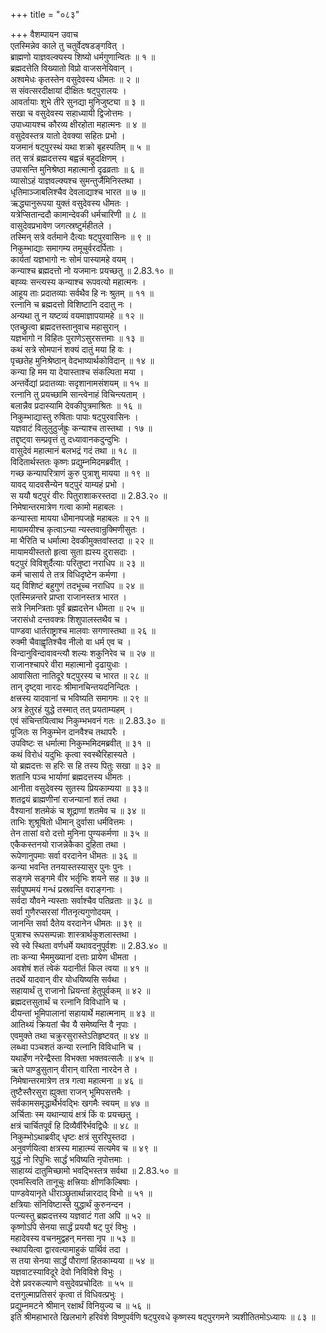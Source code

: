 +++
title = "०८३"

+++
वैशम्पायन उवाच  
एतस्मिन्नेव काले तु चतुर्वेदषडङ्गवित् ।  
ब्राह्मणो याज्ञवल्क्यस्य शिष्यो धर्मगुणान्वितः ॥ १ ॥  
ब्रह्मदत्तेति विख्यातो विप्रो वाजसनेयिवान् ।  
अश्वमेधः कृतस्तेन वसुदेवस्य धीमतः ॥ २ ॥  
स संवत्सरदीक्षायां दीक्षितः षट्पुरालयः ।  
आवर्तायाः शुभे तीरे सुनद्या मुनिजुष्ट्या ॥ ३ ॥  
सखा च वसुदेवस्य सहाध्यायी द्विजोत्तमः ।  
उपाध्यायश्च कौरव्य क्षीरहोता महात्मनः ॥ ४ ॥  
वसुदेवस्तत्र यातो देवक्या सहितः प्रभो ।  
यजमानं षट्पुरस्थं यथा शक्रो बृहस्पतिम् ॥ ५ ॥  
तत् सत्रं ब्रह्मदत्तस्य बह्वन्नं बहुदक्षिणम् ।  
उपासन्ति मुनिश्रेष्ठा महात्मानो दृढव्रताः ॥ ६ ॥  
व्यासोऽहं याज्ञवल्क्यश्च सुमन्तुर्जैमिनिस्तथा ।  
धृतिमाञ्जाबलिश्चैव देवलाद्याश्च भारत ॥ ७ ॥  
ऋद्ध्यानुरूपया युक्तं वसुदेवस्य धीमतः ।  
यत्रेप्सितान्ददौ कामान्देवकी धर्मचारिणी ॥ ८ ॥  
वासुदेवप्रभावेण जगत्स्रष्टुर्महीतले ।  
तस्मिन् सत्रे वर्तमाने दैत्याः षट्पुरवासिनः ॥ ९ ॥  
निकुम्भाद्याः समागम्य तमूचुर्वरदर्पिताः ।  
कार्यतां यज्ञभागो नः सोमं पास्यामहे वयम् ।  
कन्याश्च ब्रह्मदत्तो नो यजमानः प्रयच्छतु ॥ 2.83.१० ॥  
बह्व्यः सन्त्यस्य कन्याश्च रूपवत्यो महात्मनः ।  
आहूय ताः प्रदातव्याः सर्वथैव हि नः श्रुतम् ॥ ११ ॥  
रत्नानि च ब्रह्मदत्तो विशिष्टानि ददातु नः ।  
अन्यथा तु न यष्टव्यं वयमाज्ञापयामहे ॥ १२ ॥  
एतच्छ्रुत्वा ब्रह्मदत्तस्तानुवाच महासुरान् ।  
यज्ञभागो न विहितः पुराणेऽसुरसत्तमाः ॥ १३ ॥  
कथं सत्रे सोमपानं शक्यं दातुं मया हि वः ।  
पृच्छतेह मुनिश्रेष्ठान् वेदभाष्यार्थकोविदान् ॥ १४ ॥  
कन्या हि मम या देयास्ताश्च संकल्पिता मया ।  
अन्तर्वेद्यां प्रदातव्याः सदृशानामसंशयम् ॥ १५ ॥  
रत्नानि तु प्रयच्छामि सान्त्वेनाहं विचिन्त्यताम् ।  
बलान्नैव प्रदास्यामि देवकीपुत्रमाश्रितः ॥ १६ ॥  
निकुम्भाद्यास्तु रुषिताः पापाः षट्पुरवासिनः ।  
यज्ञवाटं विलुलुठुर्जह्रुः कन्याश्च तास्तथा । १७ ॥  
तद्दृष्ट्वा सम्प्रवृत्तं तु दध्यावानकदुन्दुभिः ।  
वासुदेवं महात्मानं बलभद्रं गदं तथा ॥ १८ ॥  
विदितार्थस्ततः कृष्णः प्रद्युम्नमिदमब्रवीत् ।  
गच्छ कन्यापरित्राणं कुरु पुत्राशु मायया ॥ १९ ॥  
यावद् यादवसैन्येन षट्पुरं याम्यहं प्रभो ।  
स ययौ षट्पुरं वीरः पितुराशाकरस्तदा ॥ 2.83.२० ॥  
निमेषान्तरमात्रेण गत्वा कामो महाबलः ।  
कन्यास्ता मायया धीमानपजह्रे महाबलः ॥ २१ ॥  
मायामयीश्च कृत्वाऽन्या न्यस्तवान्रुक्मिणीसुतः ।  
मा भैरिति च धर्मात्मा देवकीमुक्तवांस्तदा ॥ २२ ॥  
मायामयीस्ततो हृत्वा सुता ह्यस्य दुरासदाः ।  
षट्पुरं विविशुर्दैत्याः परितुष्टा नराधिप ॥ २३ ॥  
कर्म चासार्य ते तत्र विधिदृष्टेन कर्मणा ।  
यद् विशिष्टं बहुगुणं तदभूच्च नराधिप ॥ २४ ॥  
एतस्मिन्नन्तरे प्राप्ता राजानस्तत्र भारत ।  
सत्रे निमन्त्रिताः पूर्वं ब्रह्मदत्तेन धीमता ॥ २५ ॥  
जरासंधो दन्तवक्त्रः शिशुपालस्तथैव च ।  
पाण्डवा धार्तराष्ट्राश्च मालवाः सगणास्तथा ॥ २६ ॥  
रुक्मी चैवाह्वृतिश्चैव नीलो वा धर्म एव च ।  
विन्दानुविन्दावावन्त्यौ शल्यः शकुनिरेव च ॥ २७ ॥  
राजानश्चापरे वीरा महात्मानो दृढायुधाः ।  
आवासिता नातिदूरे षट्पुरस्य च भारत ॥ २८ ॥  
तान् दृष्ट्वा नारदः श्रीमानचिन्तयदनिन्दितः ।  
क्षत्त्रस्य यादवानां च भविष्यति समागमः ॥ २९ ॥  
अत्र हेतुरहं युद्धे तस्मात् तत् प्रयताम्यहम् ।  
एवं संचिन्तयित्वाथ निकुम्भभवनं गतः ॥ 2.83.३० ॥  
पूजितः स निकुम्भेन दानवैश्च तथापरैः ।  
उपविष्टः स धर्मात्मा निकुम्भमिदमब्रवीत् ॥ ३१ ॥  
कथं विरोधं यदुभिः कृत्वा स्वस्थैरिहास्यते ।  
यो ब्रह्मदत्तः स हरिः स हि तस्य पितुः सखा ॥ ३२ ॥  
शतानि पञ्च भार्याणां ब्रह्मदत्तस्य धीमतः ।  
आनीता वसुदेवस्य सुतस्य प्रियकाम्यया ॥ ३३॥  
शतद्वयं ब्राह्मणीनां राजन्यानां शतं तथा ।  
वैश्यानां शतमेकं च शूद्राणां शतमेव च ॥ ३४ ॥  
ताभिः शुश्रूषितो धीमान् दुर्वासा धर्मवित्तमः ।  
तेन तासां वरो दत्तो मुनिना पुण्यकर्मणा ॥ ३५ ॥  
एकैकस्तनयो राजन्नेकैका दुहिता तथा ।  
रूपेणानुपमाः सर्वा वरदानेन धीमतः ॥ ३६ ॥  
कन्या भवन्ति तनयास्तस्यासुर पुनः पुनः ।  
सङ्गमे सङ्गमे वीर भर्तृभिः शयने सह ॥ ३७ ॥  
सर्वपुष्पमयं गन्धं प्रस्रवन्ति वराङ्गनाः ।  
सर्वदा यौवने न्यस्ताः सर्वाश्चैव पतिव्रताः ॥ ३८ ॥  
सर्वा गुणैरप्सरसां गीतनृत्यगुणोदयम् ।  
जानन्ति सर्वा दैतेय वरदानेन धीमतः ॥ ३९ ॥  
पुत्राश्च रूपसम्पन्नाः शास्त्रार्थकुशलास्तथा ।  
स्वे स्वे स्थिता वर्णधर्मे यथावदनुपूर्वशः ॥ 2.83.४० ॥  
ताः कन्या भैममुख्यानां दत्ताः प्रायेण धीमता ।  
अवशेषं शतं त्वेकं यदानीतं किल त्वया ॥ ४१ ॥  
तदर्थे यादवान् वीर योधयिष्यसि सर्वथा ।  
सहायार्थं तु राजानो ध्रियन्तां हेतुपूर्वकम् ॥ ४२ ॥  
ब्रह्मदत्तसुतार्थं च रत्नानि विविधानि च ।  
दीयन्तां भूमिपालानां सहायार्थे महात्मनाम् ॥ ४३ ॥  
आतिथ्यं क्रियतां चैव यै समेष्यन्ति वै नृपाः ।  
एवमुक्ते तथा चक्रुरसुरास्तेऽतिहृष्टवत् ॥ ४४ ॥  
लब्ध्वा पञ्चशतं कन्या रत्नानि विविधानि च ।  
यथार्हेण नरेन्द्रैस्ता विभक्ता भक्तवत्सलैः ॥ ४५ ॥  
ऋते पाण्डुसुतान् वीरान् वारिता नारदेन ते ।  
निमेषान्तरमात्रेण तत्र गत्वा महात्मना ॥ ४६ ॥  
तुष्टैस्तैरसुरा ह्युक्ता राजन् भूमिपसत्तमैः ।  
सर्वकामसमृद्धार्थैर्भवद्भिः खगमैः स्वयम् ॥ ४७ ॥  
अर्चिताः स्म यथान्यायं क्षत्रं किं वः प्रयच्छतु ।  
क्षत्रं चार्चितपूर्वं हि दिव्यैर्वीरैर्भवद्विधैः ॥ ४८ ॥  
निकुम्भोऽथाब्रवीद् धृष्टः क्षत्रं सुररिपुस्तदा ।  
अनुवर्णयित्वा क्षत्रस्य माहात्म्यं सत्यमेव च ॥ ४९ ॥  
युद्धं नो रिपुभिः सार्द्धं भविष्यति नृपोत्तमाः ।  
साहाय्यं दातुमिच्छामो भवद्भिस्तत्र सर्वथा ॥ 2.83.५० ॥  
एवमस्त्विति तानूचुः क्षत्त्रियाः क्षीणकिल्बिषाः ।  
पाण्डवेयानृते धीराञ्छ्रुतार्थान्नारदाद् विभो ॥ ५१ ॥  
क्षत्रियाः संनिविष्टास्ते युद्धार्थं कुरुनन्दन ।  
पत्न्यस्तु ब्रह्मदत्तस्य यज्ञवाटं गता अपि ॥ ५२ ॥  
कृष्णोऽपि सेनया सार्द्धं प्रययौ षट् पुरं विभुः ।  
महादेवस्य वचनमुद्वहन् मनसा नृप ॥ ५३ ॥  
स्थापयित्वा द्वारवत्यामाहुकं पार्थिवं तदा ।  
स तया सेनया सार्द्धं पौराणां हितकाम्यया ॥ ५४ ॥  
यज्ञवाटस्याविदूरे देवो निविविशे विभुः ।  
देशे प्रवरकल्याणे वसुदेवप्रचोदितः ॥ ५५ ॥  
दत्तगुल्माप्रतिसरं कृत्वा तं विधिवत्प्रभुः ।  
प्रद्युम्नमटने श्रीमान् रक्षार्थं विनियुज्य च ॥ ५६ ॥  
इति श्रीमहाभारते खिलभागे हरिवंशे विष्णुपर्वणि षट्पुरवधे कृष्णस्य षट्पुरगमने त्र्यशीतितमोऽध्यायः ॥ ८३ ॥
